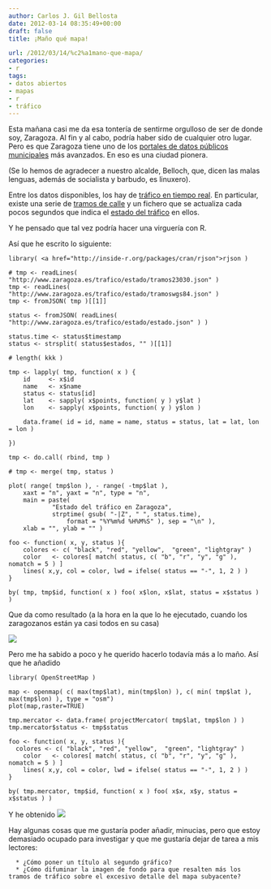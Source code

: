 ```yaml
---
author: Carlos J. Gil Bellosta
date: 2012-03-14 08:35:49+00:00
draft: false
title: ¡Maño qué mapa!

url: /2012/03/14/%c2%a1mano-que-mapa/
categories:
- r
tags:
- datos abiertos
- mapas
- r
- tráfico
---
```


Esta mañana casi me da esa tontería de sentirme orgulloso de ser de donde soy, Zaragoza. Al fin y al cabo, podría haber sido de cualquier otro lugar. Pero es que Zaragoza tiene uno de los [portales de datos públicos municipales](http://www.zaragoza.es/ciudad/risp/presentacion.htm) más avanzados. En eso es una ciudad pionera.

(Se lo hemos de agradecer a nuestro alcalde, Belloch, que, dicen las malas lenguas, además de socialista y barbudo, es linuxero).

Entre los datos disponibles, los hay de [tráfico en tiempo real](http://www.zaragoza.es/ciudad/risp/detalle_Risp?id=291). En particular, existe una serie de [tramos de calle](http://www.zaragoza.es/trafico/estado/tramoswgs84.json) y un fichero que se actualiza cada pocos segundos que indica el [estado del tráfico](http://www.zaragoza.es/trafico/estado/estado.json) en ellos.

Y he pensado que tal vez podría hacer una virguería con R.

Así que he escrito lo siguiente:








    library( <a href="http://inside-r.org/packages/cran/rjson">rjson )

    # tmp <- readLines( "http://www.zaragoza.es/trafico/estado/tramos23030.json" )
    tmp <- readLines( "http://www.zaragoza.es/trafico/estado/tramoswgs84.json" )
    tmp <- fromJSON( tmp )[[1]]

    status <- fromJSON( readLines( "http://www.zaragoza.es/trafico/estado/estado.json" ) )

    status.time <- status$timestamp
    status <- strsplit( status$estados, "" )[[1]]

    # length( kkk )

    tmp <- lapply( tmp, function( x ) {
    	id     <- x$id
    	name   <- x$name
    	status <- status[id]
    	lat    <- sapply( x$points, function( y ) y$lat )
    	lon    <- sapply( x$points, function( y ) y$lon )

    	data.frame( id = id, name = name, status = status, lat = lat, lon = lon )

    })

    tmp <- do.call( rbind, tmp )

    # tmp <- merge( tmp, status )

    plot( range( tmp$lon ), - range( -tmp$lat ),
    	xaxt = "n", yaxt = "n", type = "n",
    	main = paste(
    			"Estado del tráfico en Zaragoza",
    			strptime( gsub( "-|Z", " ", status.time),
    				format = "%Y%m%d %H%M%S" ), sep = "\n" ),
    	xlab = "", ylab = "" )

    foo <- function( x, y, status ){
    	colores <- c( "black", "red", "yellow",  "green", "lightgray" )
    	color   <- colores[ match( status, c( "b", "r", "y", "g" ), nomatch = 5 ) ]
    	lines( x,y, col = color, lwd = ifelse( status == "-", 1, 2 ) )
    }

    by( tmp, tmp$id, function( x ) foo( x$lon, x$lat, status = x$status ) )









Que da como resultado (a la hora en la que lo he ejecutado, cuando los zaragozanos están ya casi todos en su casa)

[![](/wp-uploads/2012/03/trafico_zgz.png)
](/wp-uploads/2012/03/trafico_zgz.png)

Pero me ha sabido a poco y he querido hacerlo todavía más a lo maño. Así que he añadido








    library( OpenStreetMap )

    map <- openmap( c( max(tmp$lat), min(tmp$lon) ), c( min( tmp$lat ), max(tmp$lon) ), type = "osm")
    plot(map,raster=TRUE)

    tmp.mercator <- data.frame( projectMercator( tmp$lat, tmp$lon ) )
    tmp.mercator$status <- tmp$status

    foo <- function( x, y, status ){
      colores <- c( "black", "red", "yellow",  "green", "lightgray" )
    	color   <- colores[ match( status, c( "b", "r", "y", "g" ), nomatch = 5 ) ]
    	lines( x,y, col = color, lwd = ifelse( status == "-", 1, 2 ) )
    }

    by( tmp.mercator, tmp$id, function( x ) foo( x$x, x$y, status = x$status ) )









Y he obtenido
[![](/wp-uploads/2012/03/trafico_zgz_osm.png)
](/wp-uploads/2012/03/trafico_zgz_osm.png)

Hay algunas cosas que me gustaría poder añadir, minucias, pero que estoy demasiado ocupado para investigar y que me gustaría dejar de tarea a mis lectores:



	  * ¿Cómo poner un título al segundo gráfico?
	  * ¿Cómo difuminar la imagen de fondo para que resalten más los tramos de tráfico sobre el excesivo detalle del mapa subyacente?

